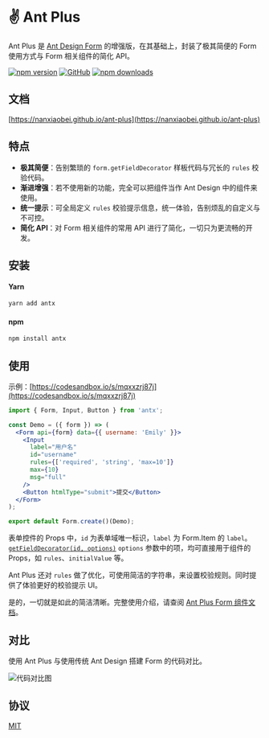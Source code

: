 # ✌️ Ant Plus

Ant Plus 是 [Ant Design Form](https://ant.design/components/form-cn/) 的增强版，在其基础上，封装了极其简便的 Form 使用方式与 Form 相关组件的简化 API。

[![npm version](https://img.shields.io/npm/v/antx.svg?style=flat-square)](https://www.npmjs.com/package/antx)
[![GitHub](https://img.shields.io/github/license/nanxiaobei/ant-plus.svg?style=flat-square)](https://github.com/nanxiaobei/ant-plus/blob/master/LICENSE)
[![npm downloads](https://img.shields.io/npm/dt/antx.svg?style=flat-square)](http://www.npmtrends.com/antx)

## 文档

[https://nanxiaobei.github.io/ant-plus](https://nanxiaobei.github.io/ant-plus)

## 特点

- **极其简便**：告别繁琐的 `form.getFieldDecorator` 样板代码与冗长的 `rules` 校验代码。
- **渐进增强**：若不使用新的功能，完全可以把组件当作 Ant Design 中的组件来使用。
- **统一提示**：可全局定义 `rules` 校验提示信息，统一体验，告别烦乱的自定义与不可控。
- **简化 API**：对 Form 相关组件的常用 API 进行了简化，一切只为更流畅的开发。

## 安装

#### Yarn

```bash
yarn add antx
```

#### npm

```bash
npm install antx
```

## 使用

示例：[https://codesandbox.io/s/mqxxzrj87j](https://codesandbox.io/s/mqxxzrj87j)

```jsx harmony
import { Form, Input, Button } from 'antx';

const Demo = ({ form }) => (
  <Form api={form} data={{ username: 'Emily' }}>
    <Input
      label="用户名"
      id="username"
      rules={['required', 'string', 'max=10']}
      max={10}
      msg="full"
    />
    <Button htmlType="submit">提交</Button>
  </Form>
);

export default Form.create()(Demo);
```

表单控件的 Props 中，`id` 为表单域唯一标识，`label` 为 Form.Item 的 `label`。[`getFieldDecorator(id, options)`](<https://ant.design/components/form-cn/#getFieldDecorator(id,-options)-%E5%8F%82%E6%95%B0>) `options` 参数中的项，均可直接用于组件的 Props，如 `rules`、`initialValue` 等。

Ant Plus 还对 `rules` 做了优化，可使用简洁的字符串，来设置校验规则。同时提供了体验更好的校验提示 UI。

是的，一切就是如此的简洁清晰。完整使用介绍，请查阅 [Ant Plus Form 组件文档](https://nanxiaobei.github.io/ant-plus/#/form)。

## 对比

使用 Ant Plus 与使用传统 Ant Design 搭建 Form 的代码对比。

![代码对比图](https://raw.githubusercontent.com/nanxiaobei/ant-plus/master/contrast/demo.png)

## 协议

[MIT](https://github.com/nanxiaobei/ant-plus/blob/master/LICENSE)
